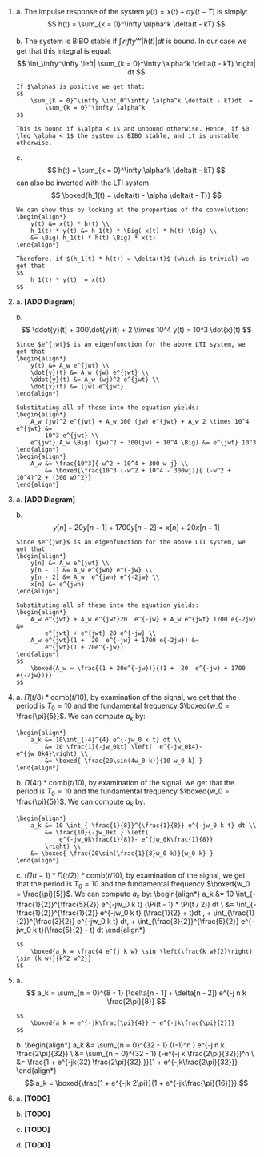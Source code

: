 <!--
The latex template is in default.latex.

To render to PDF, install pandoc and latex. Then, run make.
-->

1)  a.  The impulse response of the system $y(t) = x(t) + \alpha y(t - T)$ is simply: 
        $$
            h(t) = \sum_{k = 0}^\infty \alpha^k \delta(t - kT)
        $$
    
    b.  The system is BIBO stable if $\int_infty^\infty |h(t)|dt$ is bound. In our case we get that this integral is equal:
        $$
            \int_\infty^\infty \left| 
                \sum_{k = 0}^\infty \alpha^k \delta(t - kT)
            \right| dt
        $$
        
        If $\alpha$ is positive we get that:
        $$
            \sum_{k = 0}^\infty \int_0^\infty \alpha^k \delta(t - kT)dt  = 
                \sum_{k = 0}^\infty \alpha^k
        $$ 
        
        This is bound if $\alpha < 1$ and unbound otherwise. Hence, if $0 \leq \alpha < 1$ the system is BIBO stable, and it is unstable otherwise.
        
    c.  $$
            h(t) = \sum_{k = 0}^\infty \alpha^k \delta(t - kT)
        $$ 
        can also be inverted with the LTI system
        $$
            \boxed{h_1(t) = \delta(t) - \alpha \delta(t - T)}
        $$
        
        We can show this by looking at the properties of the convolution:
        \begin{align*}
            y(t) &= x(t) * h(t) \\
            h_1(t) * y(t) &= h_1(t) * \Big( x(t) * h(t) \Big) \\
            &= \Big( h_1(t) * h(t) \Big) * x(t)
        \end{align*}
        
        Therefore, if $(h_1(t) * h(t)) = \delta(t)$ (which is trivial) we get that 
        $$
            h_1(t) * y(t)  = x(t)
        $$

2)  a.  **[ADD Diagram]**
    
    b.  $$
            \ddot{y}(t) + 300\dot{y}(t) + 2 \times 10^4 y(t) = 10^3 \dot{x}(t)
        $$

        Since $e^{jwt}$ is an eigenfunction for the above LTI system, we get that 
        \begin{align*}
            y(t) &= A_w e^{jwt} \\
            \dot{y}(t) &= A_w (jw) e^{jwt} \\
            \ddot{y}(t) &= A_w (wj)^2 e^{jwt} \\
            \dot{x}(t) &= (jw) e^{jwt}
        \end{align*}
        
        Substituting all of these into the equation yields:
        \begin{align*}
            A_w (jw)^2 e^{jwt} + A_w 300 (jw) e^{jwt} + A_w 2 \times 10^4 e^{jwt} &= 
                10^3 e^{jwt} \\
            e^{jwt} A_w \Big( (jw)^2 + 300(jw) + 10^4 \Big) &= e^{jwt} 10^3
        \end{align*}
        \begin{align*}
            A_w &= \frac{10^3}{-w^2 + 10^4 + 300 w j} \\
                &= \boxed{\frac{10^3 (-w^2 + 10^4 - 300wj)}{ (-w^2 + 10^4)^2 + (300 w)^2}}
        \end{align*}

3)  a.  **[ADD Diagram]**

    b.  $$
            y[n] + 20 y[n - 1] + 1700 y[n - 2] = x[n] + 20x[n-1]
        $$ 
        
        Since $e^{jwn}$ is an eigenfunction for the above LTI system, we get that 
        \begin{align*}
            y[n] &= A_w e^{jwt} \\
            y[n - 1] &= A_w e^{jwn} e^{-jw} \\
            y[n - 2] &= A_w  e^{jwn} e^{-2jw} \\
            x[n] &= e^{jwn}
        \end{align*}
        
        Substituting all of these into the equation yields:
        \begin{align*}
            A_w e^{jwt} + A_w e^{jwt}20  e^{-jw} + A_w e^{jwt} 1700 e{-2jw} &= 
                e^{jwt} + e^{jwt} 20 e^{-jw} \\
            A_w e^{jwt}(1 +  20  e^{-jw} + 1700 e{-2jw}) &=
                e^{jwt}(1 + 20e^{-jw})
        \end{align*}
        $$
            \boxed{A_w = \frac{(1 + 20e^{-jw})}{(1 +  20  e^{-jw} + 1700 e{-2jw})}}
        $$

4)  a. $\Pi(t / 8) * \text{comb}(t / 10)$, by examination of the signal, we get that the period is $T_0  = 10$ and the fundamental frequency $\boxed{w_0 = \frac{\pi}{5}}$. We can compute $a_k$ by:

        \begin{align*}
            a_k &= 10\int_{-4}^{4} e^{-jw_0 k t} dt \\
                &= 10 \frac{1}{-jw_0kt} \left(  e^{-jw_0k4}- e^{jw_0k4}\right) \\
                &= \boxed{ \frac{20\sin(4w_0 k)}{10 w_0 k} }
        \end{align*}

    b.  $\Pi(4t) * \text{comb}(t / 10)$, by examination of the signal, we get that the period is $T_0  = 10$ and the fundamental frequency $\boxed{w_0 = \frac{\pi}{5}}$. We can compute $a_k$ by:

        \begin{align*}
            a_k &= 10 \int_{-\frac{1}{8}}^{\frac{1}{8}} e^{-jw_0 k t} dt \\
                &= \frac{10}{-jw_0kt } \left(
                    e^{-jw_0k\frac{1}{8}}- e^{jw_0k\frac{1}{8}}
                \right) \\
            &= \boxed{ \frac{20\sin(\frac{1}{8}w_0 k)}{w_0 k} }
        \end{align*}

    c.  $(\Pi(t - 1) * \Pi(t / 2)) * \text{comb}(t / 10)$, by examination of the signal, we get that the period is $T_0 = 10$ and the fundamental frequency
        $\boxed{w_0 = \frac{\pi}{5}}$. We can compute $a_k$ by:
        \begin{align*}
            a_k &= 10 \int_{-\frac{1}{2}}^{\frac{5}{2}} e^{-jw_0 k t} (\Pi(t - 1) * \Pi(t / 2)) dt \\
                &= \int_{-\frac{1}{2}}^{\frac{1}{2}} e^{-jw_0 k t} (\frac{1}{2} + t)dt \, +
            \int_{\frac{1}{2}}^{\frac{3}{2}} e^{-jw_0 k t} dt\, +
            \int_{\frac{3}{2}}^{\frac{5}{2}} e^{-jw_0 k t}(\frac{5}{2} - t) dt
        \end{align*}
        
        $$
            \boxed{a_k = \frac{4 e^{j k w} \sin \left(\frac{k w}{2}\right) \sin (k w)}{k^2 w^2}}
        $$

5.  a.  $$
            a_k = \sum_{n = 0}^{8 - 1} (\delta[n - 1] + \delta[n - 2]) e^{-j n k \frac{2\pi}{8}}
        $$
        
        $$
            \boxed{a_k = e^{-jk\frac{\pi}{4}} + e^{-jk\frac{\pi}{2}}}
        $$
    
    b.  \begin{align*}
            a_k &= \sum_{n = 0}^{32 - 1} ((-1)^n ) e^{-j n k \frac{2\pi}{32}} \\
                &= \sum_{n = 0}^{32 - 1} (-e^{-j k \frac{2\pi}{32}})^n \\
                &= \frac{1 + e^{-jk(32) \frac{2\pi}{32} }}{1 + e^{-jk\frac{2\pi}{32}}}
        \end{align*}
        $$
            a_k = \boxed{\frac{1 + e^{-jk 2\pi}}{1 + e^{-jk\frac{\pi}{16}}}}
        $$

6.  a.  **[TODO]**
    
    b.  **[TODO]** 
    
    c.  **[TODO]** 
    
    d.  **[TODO]**

